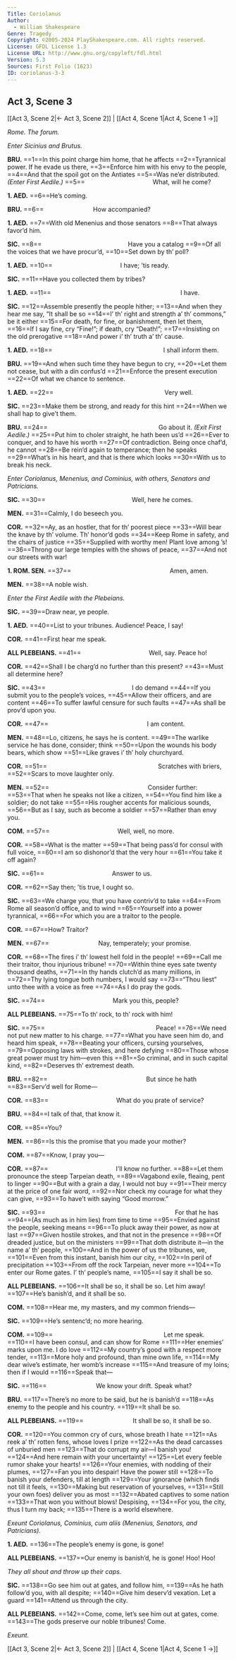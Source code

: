 ```yaml
---
Title: Coriolanus
Author: 
  - William Shakespeare
Genre: Tragedy
Copyright: ©2005-2024 PlayShakespeare.com. All rights reserved.
License: GFDL License 1.3
License URL: http://www.gnu.org/copyleft/fdl.html
Version: 5.3
Sources: First Folio (1623)
ID: coriolanus-3-3
---
```


## Act 3, Scene 3
[[Act 3, Scene 2|← Act 3, Scene 2]] | [[Act 4, Scene 1|Act 4, Scene 1 →]]

*Rome. The forum.*

*Enter Sicinius and Brutus.*

**BRU.**
==1==In this point charge him home, that he affects
==2==Tyrannical power. If he evade us there,
==3==Enforce him with his envy to the people,
==4==And that the spoil got on the Antiates
==5==Was ne’er distributed.
*(Enter First Aedile.)*
==5==           What, will he come?

**1. AED.**
==6==He’s coming.

**BRU.**
==6==        How accompanied?

**1. AED.**
==7==With old Menenius and those senators
==8==That always favor’d him.

**SIC.**
==8==              Have you a catalog
==9==Of all the voices that we have procur’d,
==10==Set down by th’ poll?

**1. AED.**
==10==           I have; ’tis ready.

**SIC.**
==11==Have you collected them by tribes?

**1. AED.**
==11==                     I have.

**SIC.**
==12==Assemble presently the people hither;
==13==And when they hear me say, “It shall be so
==14==I’ th’ right and strength a’ th’ commons,” be it either
==15==For death, for fine, or banishment, then let them,
==16==If I say fine, cry “Fine!”; if death, cry “Death!”;
==17==Insisting on the old prerogative
==18==And power i’ th’ truth a’ th’ cause.

**1. AED.**
==18==                  I shall inform them.

**BRU.**
==19==And when such time they have begun to cry,
==20==Let them not cease, but with a din confus’d
==21==Enforce the present execution
==22==Of what we chance to sentence.

**1. AED.**
==22==                  Very well.

**SIC.**
==23==Make them be strong, and ready for this hint
==24==When we shall hap to give’t them.

**BRU.**
==24==                  Go about it.
*(Exit First Aedile.)*
==25==Put him to choler straight, he hath been us’d
==26==Ever to conquer, and to have his worth
==27==Of contradiction. Being once chaf’d, he cannot
==28==Be rein’d again to temperance; then he speaks
==29==What’s in his heart, and that is there which looks
==30==With us to break his neck.

*Enter Coriolanus, Menenius, and Cominius, with others, Senators and Patricians.*

**SIC.**
==30==              Well, here he comes.

**MEN.**
==31==Calmly, I do beseech you.

**COR.**
==32==Ay, as an hostler, that for th’ poorest piece
==33==Will bear the knave by th’ volume. Th’ honor’d gods
==34==Keep Rome in safety, and the chairs of justice
==35==Supplied with worthy men! Plant love among ’s!
==36==Throng our large temples with the shows of peace,
==37==And not our streets with war!

**1. ROM. SEN.**
==37==                Amen, amen.

**MEN.**
==38==A noble wish.

*Enter the First Aedile with the Plebeians.*

**SIC.**
==39==Draw near, ye people.

**1. AED.**
==40==List to your tribunes. Audience! Peace, I say!

**COR.**
==41==First hear me speak.

**ALL PLEBEIANS.**
==41==           Well, say. Peace ho!

**COR.**
==42==Shall I be charg’d no further than this present?
==43==Must all determine here?

**SIC.**
==43==              I do demand
==44==If you submit you to the people’s voices,
==45==Allow their officers, and are content
==46==To suffer lawful censure for such faults
==47==As shall be prov’d upon you.

**COR.**
==47==                I am content.

**MEN.**
==48==Lo, citizens, he says he is content.
==49==The warlike service he has done, consider; think
==50==Upon the wounds his body bears, which show
==51==Like graves i’ th’ holy churchyard.

**COR.**
==51==                  Scratches with briers,
==52==Scars to move laughter only.

**MEN.**
==52==                Consider further:
==53==That when he speaks not like a citizen,
==54==You find him like a soldier; do not take
==55==His rougher accents for malicious sounds,
==56==But as I say, such as become a soldier
==57==Rather than envy you.

**COM.**
==57==           Well, well, no more.

**COR.**
==58==What is the matter
==59==That being pass’d for consul with full voice,
==60==I am so dishonor’d that the very hour
==61==You take it off again?

**SIC.**
==61==           Answer to us.

**COR.**
==62==Say then; ’tis true, I ought so.

**SIC.**
==63==We charge you, that you have contriv’d to take
==64==From Rome all season’d office, and to wind
==65==Yourself into a power tyrannical,
==66==For which you are a traitor to the people.

**COR.**
==67==How? Traitor?

**MEN.**
==67==        Nay, temperately; your promise.

**COR.**
==68==The fires i’ th’ lowest hell fold in the people!
==69==Call me their traitor, thou injurious tribune!
==70==Within thine eyes sate twenty thousand deaths,
==71==In thy hands clutch’d as many millions, in
==72==Thy lying tongue both numbers, I would say
==73==“Thou liest” unto thee with a voice as free
==74==As I do pray the gods.

**SIC.**
==74==           Mark you this, people?

**ALL PLEBEIANS.**
==75==To th’ rock, to th’ rock with him!

**SIC.**
==75==                  Peace!
==76==We need not put new matter to his charge.
==77==What you have seen him do, and heard him speak,
==78==Beating your officers, cursing yourselves,
==79==Opposing laws with strokes, and here defying
==80==Those whose great power must try him—even this
==81==So criminal, and in such capital kind,
==82==Deserves th’ extremest death.

**BRU.**
==82==                But since he hath
==83==Serv’d well for Rome⁠—

**COR.**
==83==           What do you prate of service?

**BRU.**
==84==I talk of that, that know it.

**COR.**
==85==You?

**MEN.**
==86==Is this the promise that you made your mother?

**COM.**
==87==Know, I pray you⁠—

**COR.**
==87==           I’ll know no further.
==88==Let them pronounce the steep Tarpeian death,
==89==Vagabond exile, fleaing, pent to linger
==90==But with a grain a day, I would not buy
==91==Their mercy at the price of one fair word,
==92==Nor check my courage for what they can give,
==93==To have’t with saying “Good morrow.”

**SIC.**
==93==                     For that he has
==94==(As much as in him lies) from time to time
==95==Envied against the people, seeking means
==96==To pluck away their power, as now at last
==97==Given hostile strokes, and that not in the presence
==98==Of dreaded justice, but on the ministers
==99==That doth distribute it—in the name a’ th’ people,
==100==And in the power of us the tribunes, we,
==101==Even from this instant, banish him our city,
==102==In peril of precipitation
==103==From off the rock Tarpeian, never more
==104==To enter our Rome gates. I’ th’ people’s name,
==105==I say it shall be so.

**ALL PLEBEIANS.**
==106==It shall be so, it shall be so. Let him away!
==107==He’s banish’d, and it shall be so.

**COM.**
==108==Hear me, my masters, and my common friends⁠—

**SIC.**
==109==He’s sentenc’d; no more hearing.

**COM.**
==109==                  Let me speak.
==110==I have been consul, and can show for Rome
==111==Her enemies’ marks upon me. I do love
==112==My country’s good with a respect more tender,
==113==More holy and profound, than mine own life,
==114==My dear wive’s estimate, her womb’s increase
==115==And treasure of my loins; then if I would
==116==Speak that⁠—

**SIC.**
==116==        We know your drift. Speak what?

**BRU.**
==117==There’s no more to be said, but he is banish’d
==118==As enemy to the people and his country.
==119==It shall be so.

**ALL PLEBEIANS.**
==119==        It shall be so, it shall be so.

**COR.**
==120==You common cry of curs, whose breath I hate
==121==As reek a’ th’ rotten fens, whose loves I prize
==122==As the dead carcasses of unburied men
==123==That do corrupt my air—I banish you!
==124==And here remain with your uncertainty!
==125==Let every feeble rumor shake your hearts!
==126==Your enemies, with nodding of their plumes,
==127==Fan you into despair! Have the power still
==128==To banish your defenders, till at length
==129==Your ignorance (which finds not till it feels,
==130==Making but reservation of yourselves,
==131==Still your own foes) deliver you as most
==132==Abated captives to some nation
==133==That won you without blows! Despising,
==134==For you, the city, thus I turn my back;
==135==There is a world elsewhere.

*Exeunt Coriolanus, Cominius, cum aliis (Menenius, Senators, and Patricians).*

**1. AED.**
==136==The people’s enemy is gone, is gone!

**ALL PLEBEIANS.**
==137==Our enemy is banish’d, he is gone! Hoo! Hoo!

*They all shout and throw up their caps.*

**SIC.**
==138==Go see him out at gates, and follow him,
==139==As he hath follow’d you, with all despite;
==140==Give him deserv’d vexation. Let a guard
==141==Attend us through the city.

**ALL PLEBEIANS.**
==142==Come, come, let’s see him out at gates, come.
==143==The gods preserve our noble tribunes! Come.

*Exeunt.*

[[Act 3, Scene 2|← Act 3, Scene 2]] | [[Act 4, Scene 1|Act 4, Scene 1 →]]